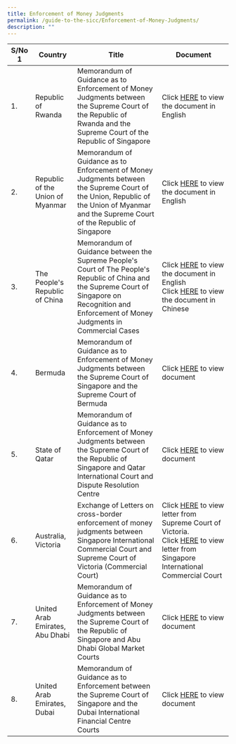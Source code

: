 ```yaml
---
title: Enforcement of Money Judgments
permalink: /guide-to-the-sicc/Enforcement-of-Money-Judgments/
description: ""
---
```

| **S/No** 1 | **Country** | **Title** | **Document** |
| -------- | -------- | -------- | -------- |
| 1.     | Republic of Rwanda      | Memorandum of Guidance as to Enforcement of Money Judgments between the Supreme Court of the Republic of Rwanda and the Supreme Court of the Republic of Singapore     | Click [HERE](https://www.sicc.gov.sg/docs/default-source/memorandum-of-guidance/mog-as-to-enforcement-of-money-judgements-between-supct-and-rwanda.pdf?sfvrsn=3fe81111_2) to view the document in English     |
| 2.    | Republic of the Union of Myanmar    | Memorandum of Guidance as to Enforcement of Money Judgments between the Supreme Court of the Union, Republic of the Union of Myanmar and the Supreme Court of the Republic of Singapore   | Click [](https://www-sicc-gov-sg-admin.cwp.sg/docs/default-source/memorandum-of-guidance/memorandum-of-guidance-as-to-enforcement-of-money-judgments6968352b60bb48f9be9766d2642a6684.pdf?sfvrsn=ce063014_2)[](https://www-sicc-gov-sg-admin.cwp.sg/docs/default-source/memorandum-of-guidance/memorandum-of-guidance-as-to-enforcement-of-money-judgments6968352b60bb48f9be9766d2642a6684.pdf?sfvrsn=ce063014_2)[HERE](https://www.sicc.gov.sg/docs/default-source/memorandum-of-guidance/memorandum-of-guidance-as-to-enforcement-of-money-judgments6968352b60bb48f9be9766d2642a6684.pdf?sfvrsn=ce063014_2) to view the document in English     |
| 3. | The People's Republic of China | Memorandum of Guidance between the Supreme People's Court of The People's Republic of China and the Supreme Court of Singapore on Recognition and Enforcement of Money Judgments in Commercial Cases | Click [HERE](http://www.sicc.gov.sg/docs/default-source/guide-to-the-sicc/spc-mog-english-version---signed.pdf?sfvrsn=913a49df_2 "HERE") to view the document in English  Click [HERE](http://www.sicc.gov.sg/docs/default-source/guide-to-the-sicc/spc-mog-chinese-version---signed.pdf?sfvrsn=8d3a49df_2 "HERE") to view the document in Chinese | 
| 4. |Bermuda | Memorandum of Guidance as to Enforcement of Money Judgments between the Supreme Court of Singapore and the Supreme Court of Bermuda | Click [HERE](https://www.sicc.gov.sg/docs/default-source/guide-to-the-sicc/mog-with-bermuda-(6sep2017)2ab63033f22f6eceb9b0ff0000fcc945.pdf "HERE") to view document |
| 5. | State of Qatar | Memorandum of Guidance as to Enforcement of Money Judgments between the Supreme Court of the Republic of Singapore and Qatar International Court and Dispute Resolution Centre | Click [HERE](https://www.sicc.gov.sg/docs/default-source/guide-to-the-sicc/2017_qatar-mog---enforcement-of-judgements-between-the-qatar-international-court-and-dispute-resolution-centre-and-the-supreme-court-of-singapore35b63033f22f6eceb9b0ff0000fcc945.pdf "HERE") to view document |
| 6. | Australia, Victoria | Exchange of Letters on cross-border enforcement of money judgments between Singapore International Commercial Court and Supreme Court of Victoria (Commercial Court) | Click [HERE](https://www.sicc.gov.sg/docs/default-source/guide-to-the-sicc/here09b63033f22f6eceb9b0ff0000fcc945.pdf?sfvrsn=2 "HERE") to view letter from Supreme Court of Victoria.   Click [HERE](https://www.sicc.gov.sg/docs/default-source/guide-to-the-sicc/sicc-and-supct-of-victoria-200320171fb63033f22f6eceb9b0ff0000fcc945.pdf "HERE") to view letter from Singapore International Commercial Court
| 7. | United Arab Emirates, Abu Dhabi | Memorandum of Guidance as to Enforcement of Money Judgments between the Supreme Court of the Republic of Singapore and Abu Dhabi Global Market Courts | Click [HERE](https://www.sicc.gov.sg/docs/default-source/guide-to-the-sicc/mog-as-to-enforcement-between-supreme-court-of-singapore-and-adgm-courts---signed40b63033f22f6eceb9b0ff0000fcc945.pdf "HERE") to view document | 
| 8. | United Arab Emirates, Dubai | Memorandum of Guidance as to Enforcement between the Supreme Court of Singapore and the Dubai International Financial Centre Courts | Click [HERE](https://www.sicc.gov.sg/docs/default-source/guide-to-the-sicc/dubai-mog-2015-cj-menon-and-cj-of-difc-(memorandum-of-guidance)4bb63033f22f6eceb9b0ff0000fcc945.pdf "HERE") to view document |
